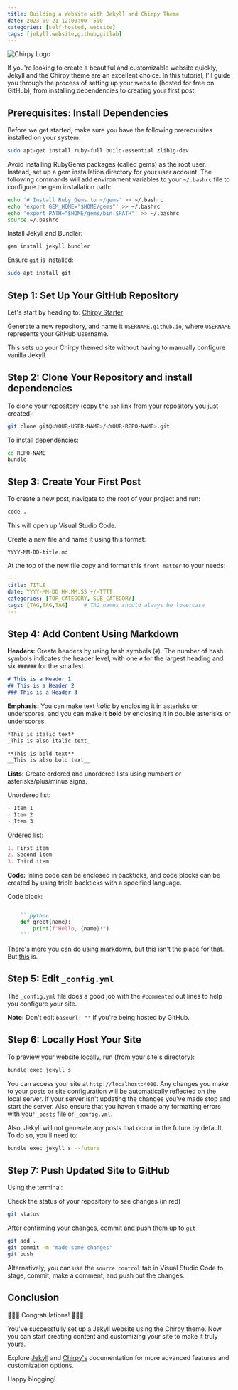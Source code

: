 ```yaml
---
title: Building a Website with Jekyll and Chirpy Theme
date: 2023-09-21 12:00:00 -500
categories: [self-hosted, website]
tags: [jekyll,website,github,gitlab]
---
```


![Chirpy Logo](<../assets/lib/chirpy logo.jpg>)

If you're looking to create a beautiful and customizable website quickly, Jekyll and the Chirpy theme are an excellent choice. In this tutorial, I'll guide you through the process of setting up your website (hosted for free on GitHub), from installing dependencies to creating your first post.

## Prerequisites: Install Dependencies

Before we get started, make sure you have the following prerequisites installed on your system:  

```bash
sudo apt-get install ruby-full build-essential zlib1g-dev
```

Avoid installing RubyGems packages (called gems) as the root user. Instead, set up a gem installation directory for your user account. The following commands will add environment variables to your `~/.bashrc` file to configure the gem installation path:

```bash
echo '# Install Ruby Gems to ~/gems' >> ~/.bashrc
echo 'export GEM_HOME="$HOME/gems"' >> ~/.bashrc
echo 'export PATH="$HOME/gems/bin:$PATH"' >> ~/.bashrc
source ~/.bashrc
```

Install Jekyll and Bundler:

```bash
gem install jekyll bundler
```

Ensure `git` is installed:

```bash
sudo apt install git
```

## Step 1: Set Up Your GitHub Repository  

Let's start by heading to: [Chirpy Starter](https://github.com/cotes2020/chirpy-starter/generate)

Generate a new repository, and name it `USERNAME.github.io`, where `USERNAME` represents your GitHub username.

This sets up your Chirpy themed site without having to manually configure vanilla Jekyll.

## Step 2: Clone Your Repository and install dependencies

To clone your repository (copy the `ssh` link from your repository you just created):

```bash
git clone git@<YOUR-USER-NAME>/<YOUR-REPO-NAME>.git
```

To install dependencies:

```bash
cd REPO-NAME
bundle
```

## Step 3: Create Your First Post

To create a new post, navigate to the root of your project and run:

```bash
code .
```

This will open up Visual Studio Code.

Create a new file and name it using this format:

`YYYY-MM-DD-title.md`

At the top of the new file copy and format this `front matter` to your needs:

```yaml
---
title: TITLE
date: YYYY-MM-DD HH:MM:SS +/-TTTT
categories: [TOP_CATEGORY, SUB_CATEGORY]
tags: [TAG,TAG,TAG]     # TAG names should always be lowercase
---
```

## Step 4: Add Content Using Markdown

**Headers:** Create headers by using hash symbols (`#`). The number of hash symbols indicates the header level, with one `#` for the largest heading and six `######` for the smallest.

```markdown
# This is a Header 1 
## This is a Header 2 
### This is a Header 3
```

**Emphasis:** You can make text _italic_ by enclosing it in asterisks or underscores, and you can make it **bold** by enclosing it in double asterisks or underscores.

```markdown
*This is italic text*
_This is also italic text_

**This is bold text**
__This is also bold text__

```

**Lists:** Create ordered and unordered lists using numbers or asterisks/plus/minus signs.

  Unordered list:

   ```markdown
   - Item 1 
   - Item 2 
   - Item 3
```

Ordered list:

```markdown
1. First item 
2. Second item 
3. Third item
```

**Code:** Inline code can be enclosed in backticks, and code blocks can be created by using triple backticks with a specified language.

Code block:

```markdown

    ```python
    def greet(name):
        print(f"Hello, {name}!")
    ```
```

There's more you can do using markdown, but this isn't the place for that. But [this](https://markdownguide.org/cheat-cheat) is.

## Step 5: Edit `_config.yml`

The `_config.yml` file does a good job with the `#commented` out lines to help you configure your site.

**Note:**
Don't edit `baseurl: ""` if you're being hosted by GitHub.

## Step 6: Locally Host Your Site

To preview your website locally, run (from your site's directory):

```bash
bundle exec jekyll s
```

You can access your site at `http://localhost:4000`. Any changes you make to your posts or site configuration will be automatically reflected on the local server. If your server isn't updating the changes you've made stop and start the server. Also ensure that you haven't made any formatting errors with your `_posts` file or `_config.yml`.

Also, Jekyll will not generate any posts that occur in the future by default. To do so, you'll need to:

```bash
bundle exec jekyll s --future
```

## Step 7: Push Updated Site to GitHub

Using the terminal:

Check the status of your repository to see changes (in red)

```bash
git status
```

After confirming your changes, commit and push them up to `git`

```bash
git add .
git commit -m "made some changes"
git push
```

Alternatively, you can use the `source control` tab in Visual Studio Code to stage, commit, make a comment, and push out the changes.

## Conclusion

🎉🎉🎉 Congratulations! 🎉🎉🎉

You've successfully set up a Jekyll website using the Chirpy theme. Now you can start creating content and customizing your site to make it truly yours.

Explore [Jekyll](https://jekyllrb.com/) and [Chirpy's](https://chirpy.cotes.page/) documentation for more advanced features and customization options.

Happy blogging!
